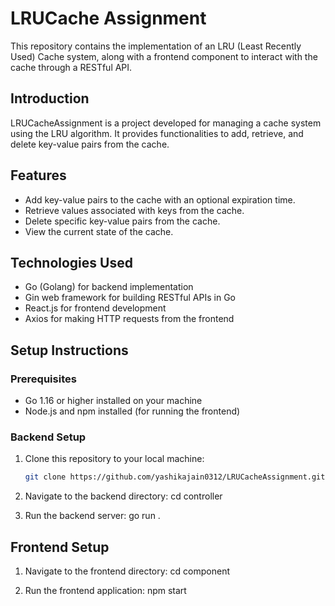 # LRUCache Assignment

This repository contains the implementation of an LRU (Least Recently Used) Cache system, along with a frontend component to interact with the cache through a RESTful API.

## Introduction

LRUCacheAssignment is a project developed for managing a cache system using the LRU algorithm. It provides functionalities to add, retrieve, and delete key-value pairs from the cache.

## Features

- Add key-value pairs to the cache with an optional expiration time.
- Retrieve values associated with keys from the cache.
- Delete specific key-value pairs from the cache.
- View the current state of the cache.

## Technologies Used

- Go (Golang) for backend implementation
- Gin web framework for building RESTful APIs in Go
- React.js for frontend development
- Axios for making HTTP requests from the frontend

## Setup Instructions

### Prerequisites

- Go 1.16 or higher installed on your machine
- Node.js and npm installed (for running the frontend)

### Backend Setup

1. Clone this repository to your local machine:

   ```bash
   git clone https://github.com/yashikajain0312/LRUCacheAssignment.git

2. Navigate to the backend directory:
   cd controller

3. Run the backend server:
   go run .

## Frontend Setup

1. Navigate to the frontend directory:
   cd component

2. Run the frontend application:
   npm start
